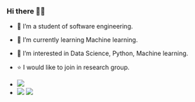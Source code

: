 ### Hi there 👋😄
 - :woman: I’m a student of software engineering.
 - 🌱 I’m currently learning Machine learning.        
 - :green_heart: I’m interested in Data Science, Python, Machine learning.
 - :star: I would like to join in research group.
 
 
 
 - <img src="https://github-readme-streak-stats.herokuapp.com/?user=irisyad"/>
 -  <img src="https://github-readme-stats.vercel.app/api?username=irisyad&show_icons=true"/>
    <img src="https://github-readme-stats.vercel.app/api/top-langs?username=irisyad"/>
 
<!--
**irisyad/irisyad** is a ✨ _special_ ✨ repository because its `README.md` (this file) appears on your GitHub profile.

Here are some ideas to get you started:

- 🔭 I’m currently working on ...
 🌱 I’m currently learning Machine learning
- 👯 I’m looking to collaborate on ...
- 🤔 I’m looking for help with ...
- 💬 Ask me about ...
- 📫 How to reach me: ...
- 😄 Pronouns: ...
- ⚡ Fun fact: ...
-->
